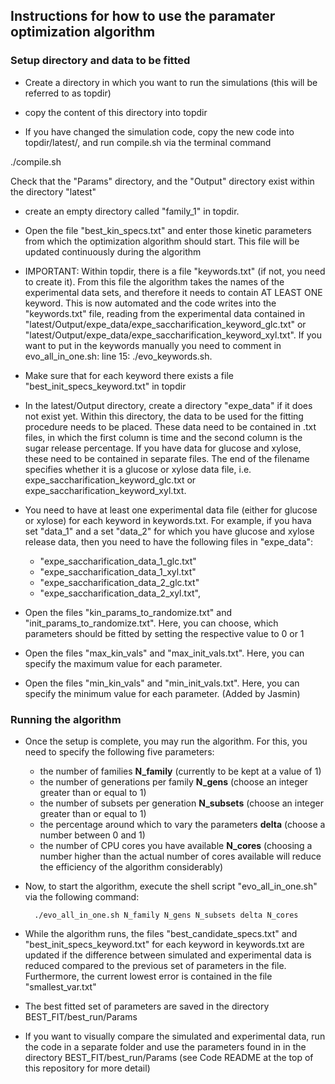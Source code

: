 

## Instructions for how to use the paramater optimization algorithm


### Setup directory and data to be fitted

- Create a directory in which you want to run the simulations (this will be referred to as topdir)

- copy the content of this directory into topdir

- If you have changed the simulation code, copy the new code into topdir/latest/, and run compile.sh via the terminal command

./compile.sh

Check that the "Params" directory, and the "Output" directory exist within the directory "latest"

- create an empty directory called "family_1" in topdir.

- Open the file "best_kin_specs.txt" and enter those kinetic parameters from which the optimization algorithm should start. This file will be updated continuously during the algorithm

- IMPORTANT: Within topdir, there is a file "keywords.txt" (if not, you need to create it). From this file the algorithm takes
the names of the experimental data sets, and therefore it needs to contain AT LEAST ONE keyword. This is now automated and the code writes into the "keywords.txt" file, reading from the experimental data contained in "latest/Output/expe_data/expe_saccharification_keyword_glc.txt" or "latest/Output/expe_data/expe_saccharification_keyword_xyl.txt". If you want to put in the keywords manually you need to comment in evo_all_in_one.sh: line 15: ./evo_keywords.sh.

- Make sure that for each keyword there exists a file "best_init_specs_keyword.txt" in topdir

- In the latest/Output directory, create a directory "expe_data" if it does not exist yet. Within this directory,
 the data to be used for the fitting procedure needs to be placed.
 These data need to be contained in .txt files,
 in which the first column is time and the second column is the sugar release percentage.
 If you have data for glucose and xylose, these need to be contained in separate files.
 The end of the filename specifies whether it is a glucose or xylose data file, i.e. expe_saccharification_keyword_glc.txt or expe_saccharification_keyword_xyl.txt.

- You need to have at least one experimental data file (either for glucose or xylose) for each keyword in keywords.txt. For example, if you hava set "data_1"
 and a set "data_2" for which you have glucose and xylose release data, then you need to have the following files in "expe_data":
     - "expe_saccharification_data_1_glc.txt" 
     - "expe_saccharification_data_1_xyl.txt"
     - "expe_saccharification_data_2_glc.txt"
     - "expe_saccharification_data_2_xyl.txt", 

- Open the files "kin_params_to_randomize.txt" and "init_params_to_randomize.txt". Here, you can choose, which parameters should be fitted by setting the respective value to 0 or 1

- Open the files "max_kin_vals" and "max_init_vals.txt". Here, you can specify the maximum value for each parameter.

- Open the files "min_kin_vals" and "min_init_vals.txt". Here, you can specify the minimum value for each parameter. (Added by Jasmin)


### Running the algorithm

- Once the setup is complete, you may run the algorithm. For this, you need to specify the following five parameters:

    - the number of families **N_family** (currently to be kept at a value of 1)
    - the number of generations per family **N_gens** (choose an integer greater than or equal to 1)
    - the number of subsets per generation **N_subsets** (choose an integer greater than or equal to 1)
    - the percentage around which to vary the parameters **delta** (choose a number between 0 and 1)
    - the number of CPU cores you have available **N_cores** (choosing a number higher than the actual number of cores available will reduce the efficiency of the algorithm considerably)

- Now, to start the algorithm, execute the shell script "evo_all_in_one.sh" via the following command:

        ./evo_all_in_one.sh N_family N_gens N_subsets delta N_cores

- While the algorithm runs, the files "best_candidate_specs.txt" and "best_init_specs_keyword.txt" for each keyword in keywords.txt are updated if the difference between simulated and experimental data is reduced compared to the previous set of parameters in the file. Furthermore, the current lowest error is contained in the file "smallest_var.txt"

- The best fitted set of parameters are saved in the directory BEST_FIT/best_run/Params

- If you want to visually compare the simulated and experimental data, run the code in a separate folder and use the parameters found in in the directory BEST_FIT/best_run/Params (see Code README at the top of this repository for more detail)
